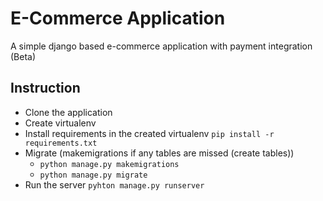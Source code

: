 # E-Commerce Application
A simple django based e-commerce application with payment integration (Beta)

## Instruction
- Clone the application
- Create virtualenv 
- Install requirements in the created virtualenv
    `pip install -r requirements.txt`
- Migrate (makemigrations if any tables are missed (create tables))
    - `python manage.py makemigrations`
    - `python manage.py migrate`
- Run the server 
    `pyhton manage.py runserver`